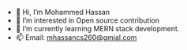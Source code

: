 - 👋 Hi, I’m Mohammed Hassan
- 👀 I’m interested in Open source contribution
- 🌱 I’m currently learning MERN stack development.
- 📫 Email: mhassancs260@gmial.com

<!---
MohammedHassan07/MohammedHassan07 is a ✨ special ✨ repository because its `README.md` (this file) appears on your GitHub profile.
You can click the Preview link to take a look at your changes.
--->
